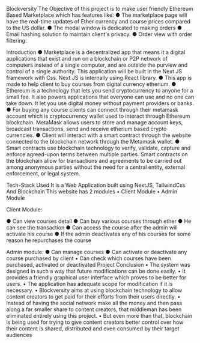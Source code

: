 Blockversity
The Objective of this project is to make user friendly Ethereum Based Marketplace which has features like:
●	The marketplace page will have the  real-time updates of Ether currency and course prices compared to the US dollar.
●	The modal window is dedicated to making orders
●	 Email hashing solution to maintain client's privacy. 
●	Order view with order filtering.

Introduction
●	Marketplace is a decentralized app that means it a digital applications that exist and run on a blockchain or P2P network of computers instead of a single computer, and are outside the purview and control of a single authority. This application will be built in the Next JS framework with Css. Next JS is internally using React library.
●	This app is made to help client to buy courses from digital currency etherium.
●	Ethereum is a technology that lets you send cryptocurrency to anyone for a small fee. It also powers applications that everyone can use and no one can take down.  It let you use digital money without payment providers or banks.
●	For buying any course clients can connect through their metamask account which is cryptocurrency wallet used to interact through Ethereum blockchain. MetaMask allows users to store and manage account keys, broadcast transactions, send and receive etherium based crypto currencies.
●	Client  will interact with a smart contract through the website connected to the blockchain network through the Metamask wallet.
●	Smart contracts use blockchain technology to verify, validate, capture and enforce agreed-upon terms between multiple parties. Smart contracts on the blockchain allow for transactions and agreements to be carried out among anonymous parties without the need for a central entity, external enforcement, or legal system.




Tech-Stack Used
It is a Web Application built using NextJS, TailwindCss And Blockchain
This website has 2 modules
•	Client Module
•	Admin Module
  
Client  Module:

●	Can view courses detail
●	Can buy various courses through ether
●	He can see the transaction
●	Can access the course after the admin will activate his course
●	If the admin deactivates any of his courses for some reason he repurchases the course


  Admin module:
●	Can manage courses
●	Can activate or deactivate any course purchased by client 
•	Can check which courses have been purchased, activated or deactivated
Project Conclusion
•	The system was designed in such a way that future modifications can be done easily.
•	It provides a friendly graphical user interface which proves to be better for users.
•	The application has adequate scope for modification if it is necessary.
•	Blockversity aims at using blockchain technology to allow content creators to get paid for their efforts from their users directly. 
•	Instead of having the social network make all the money and then pass along a far smaller share to content creators, that middleman has been eliminated entirely using this project.
•	But even more than that, blockchain is being used for trying to give content creators better control over how their content is shared, distributed and even consumed by their target audiences


